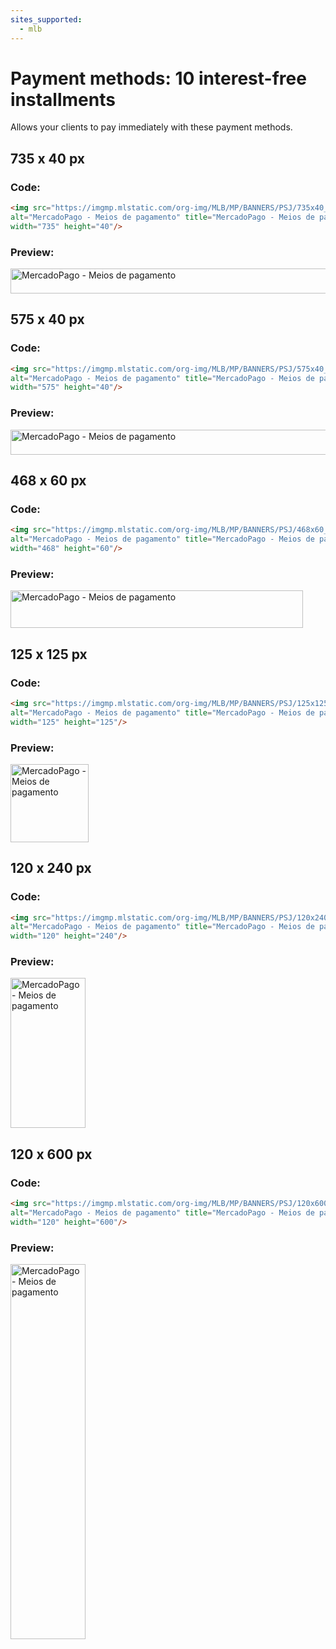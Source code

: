 ```yaml
---
sites_supported:
  - mlb
---
```


# Payment methods: 10 interest-free installments 

Allows your clients to pay immediately with these payment methods. 

## 735 x 40 px

### Code:

```html
<img src="https://imgmp.mlstatic.com/org-img/MLB/MP/BANNERS/PSJ/735x40_banner_psj_10x.jpg" 
alt="MercadoPago - Meios de pagamento" title="MercadoPago - Meios de pagamento" 
width="735" height="40"/>
```

### Preview:

<img src="https://imgmp.mlstatic.com/org-img/MLB/MP/BANNERS/PSJ/735x40_banner_psj_10x.jpg" alt="MercadoPago - Meios de pagamento" width="735" height="40"/>


## 575 x 40 px

### Code:

```html
<img src="https://imgmp.mlstatic.com/org-img/MLB/MP/BANNERS/PSJ/575x40_banner_psj_10x.jpg" 
alt="MercadoPago - Meios de pagamento" title="MercadoPago - Meios de pagamento" 
width="575" height="40"/>
```

### Preview:

<img src="https://imgmp.mlstatic.com/org-img/MLB/MP/BANNERS/PSJ/575x40_banner_psj_10x.jpg" alt="MercadoPago - Meios de pagamento" width="575" height="40"/>


## 468 x 60 px

### Code:

```html
<img src="https://imgmp.mlstatic.com/org-img/MLB/MP/BANNERS/PSJ/468x60_banner_psj_10x.jpg" 
alt="MercadoPago - Meios de pagamento" title="MercadoPago - Meios de pagamento" 
width="468" height="60"/>
```

### Preview:

<img src="https://imgmp.mlstatic.com/org-img/MLB/MP/BANNERS/PSJ/468x60_banner_psj_10x.jpg" alt="MercadoPago - Meios de pagamento" width="468" height="60"/>


## 125 x 125 px

### Code:

```html
<img src="https://imgmp.mlstatic.com/org-img/MLB/MP/BANNERS/PSJ/125x125_banner_psj_10x.jpg" 
alt="MercadoPago - Meios de pagamento" title="MercadoPago - Meios de pagamento" 
width="125" height="125"/>
```

### Preview:

<img src="https://imgmp.mlstatic.com/org-img/MLB/MP/BANNERS/PSJ/125x125_banner_psj_10x.jpg" alt="MercadoPago - Meios de pagamento" width="125" height="125"/>


## 120 x 240 px

### Code:

```html
<img src="https://imgmp.mlstatic.com/org-img/MLB/MP/BANNERS/PSJ/120x240_banner_psj_10x.jpg" 
alt="MercadoPago - Meios de pagamento" title="MercadoPago - Meios de pagamento" 
width="120" height="240"/>
```

### Preview:

<img src="https://imgmp.mlstatic.com/org-img/MLB/MP/BANNERS/PSJ/120x240_banner_psj_10x.jpg" alt="MercadoPago - Meios de pagamento" width="120" height="240"/>


## 120 x 600 px

### Code:

```html
<img src="https://imgmp.mlstatic.com/org-img/MLB/MP/BANNERS/PSJ/120x600_banner_psj_10x.jpg" 
alt="MercadoPago - Meios de pagamento" title="MercadoPago - Meios de pagamento" 
width="120" height="600"/>
```

### Preview:

<img src="https://imgmp.mlstatic.com/org-img/MLB/MP/BANNERS/PSJ/120x600_banner_psj_10x.jpg" alt="MercadoPago - Meios de pagamento" width="120" height="600"/>